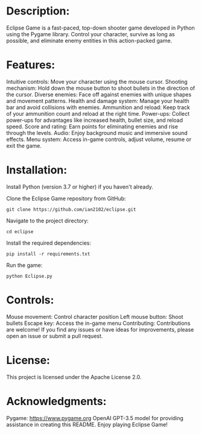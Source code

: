 # Description:
Eclipse Game is a fast-paced, top-down shooter game developed in Python using the Pygame library. Control your character, survive as long as possible, and eliminate enemy entities in this action-packed game.

# Features:

Intuitive controls: Move your character using the mouse cursor.
Shooting mechanism: Hold down the mouse button to shoot bullets in the direction of the cursor.
Diverse enemies: Face off against enemies with unique shapes and movement patterns.
Health and damage system: Manage your health bar and avoid collisions with enemies.
Ammunition and reload: Keep track of your ammunition count and reload at the right time.
Power-ups: Collect power-ups for advantages like increased health, bullet size, and reload speed.
Score and rating: Earn points for eliminating enemies and rise through the levels.
Audio: Enjoy background music and immersive sound effects.
Menu system: Access in-game controls, adjust volume, resume or exit the game.

# Installation:
Install Python (version 3.7 or higher) if you haven't already.

Clone the Eclipse Game repository from GitHub: 

```git clone https://github.com/ian2102/eclipse.git```

Navigate to the project directory: 

```cd eclipse```

Install the required dependencies: 

```pip install -r requirements.txt```

Run the game: 

```python Eclipse.py```

# Controls:
Mouse movement: Control character position
Left mouse button: Shoot bullets
Escape key: Access the in-game menu
Contributing:
Contributions are welcome! If you find any issues or have ideas for improvements, please open an issue or submit a pull request.

# License:
This project is licensed under the Apache License 2.0.

# Acknowledgments:
Pygame: https://www.pygame.org
OpenAI GPT-3.5 model for providing assistance in creating this README.
Enjoy playing Eclipse Game!
